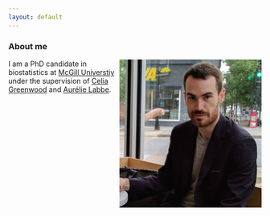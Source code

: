 ```yaml
---
layout: default
---
```


### About me

<img align="right" src="./pictures/kevin_picture.png" />

I am a PhD candidate in biostatistics at [McGill Universtiy](https://www.mcgill.ca/epi-biostat-occh/academic-programs/grad/biostatistics) under the supervision of [Celia Greenwood](https://www.mcgill.ca/statisticalgenetics/people) and [Aurélie Labbe](http://www.hec.ca/en/profs/aurelie.labbe.html).

